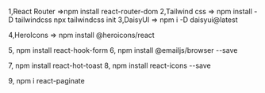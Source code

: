 <!-- project set up -->

<!-- install  -->

1,React Router =>npm install react-router-dom
2,Tailwind css => npm install -D tailwindcss
npx tailwindcss init
3,DaisyUI => npm i -D daisyui@latest

4,HeroIcons => npm install @heroicons/react

5, npm install react-hook-form
6, npm install @emailjs/browser --save

7, npm install react-hot-toast
8, npm install react-icons --save

9, npm i react-paginate
